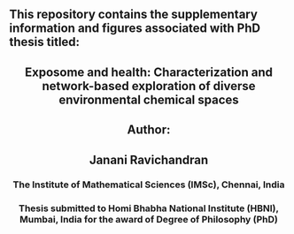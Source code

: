 <h2> This repository contains the supplementary information and figures associated with PhD thesis titled: </h2>
<h2 align="center"> Exposome and health: Characterization and network-based exploration of diverse environmental chemical spaces </h2>
<h2 align="center"> Author:</h2> 
<h2 align="center"> Janani Ravichandran </h2>
<h3 align="center"> The Institute of Mathematical Sciences (IMSc), Chennai, India </h3> 
<h3 align="center"> Thesis submitted to Homi Bhabha National Institute (HBNI), Mumbai, India for the award of Degree of Philosophy (PhD) </h3>
